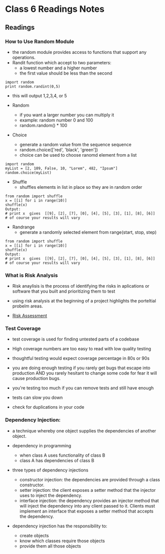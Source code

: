 # Class 6 Readings Notes

## Readings

### How to Use Random Module

- the random module provides access to functions that support any operations.
- Randit function which accept to two parameters:
  - a lowest number and a higher number
  - the first value should be less than the second

```{python}
import random
print random.randint(0,5)
```

- this will output 1,2,3,4, or 5

- Random
  - if you want a larger number you can multiply it
  - example: random number 0 and 100
  - random.random() * 100

- Choice
  - generate a random value from the sequence sequence
  - random.choice(['red', 'black', 'green'])
  - choice can be used to choose ranomd element from a list

```{python}
import random
myList = [2, 109, False, 10, "Lorem", 482, "Ipsum"]
random.choice(myList)
```

- Shuffle
  - shuffles elements in list in place so they are in random order

```{python}
from random import shuffle
x = [[i] for i in range(10)]
shuffle(x)
Output:
# print x  gives  [[9], [2], [7], [0], [4], [5], [3], [1], [8], [6]]
# of course your results will vary
```

- Randrange
  - generate a randomly selected element from range(start, stop, step)

```{python}
from random import shuffle
x = [[i] for i in range(10)]
shuffle(x)
Output:
# print x  gives  [[9], [2], [7], [0], [4], [5], [3], [1], [8], [6]]
# of course your results will vary
```

### What is Risk Analysis

- Risk anaylisis is the process of identifying the risks in aplications or software that you built and prioritizing them to test
- using risk analysis at the beginning of a project highlights the porteltial probelm areas. 

- [Risk Assessment](https://www.edureka.co/blog/risk-analysis-in-software-testing/)

### Test Coverage

- test coverage is used for finding untested parts of a codebase
- High coverage numbers are too easy to read with low quality testing
- thoughtful testing would expect coverage percentage in 80s or 90s
- you are doing enough testing if you rarely get bugs that escape into production AND you rarely hesitant to change some code for fear it will cause production bugs. 

- you're testing too  much if you can remove tests and still have enough
- tests can slow you down
- check for duplications in your code

### Dependency Injection:

- a technique whereby one object supplies the dependencies of another object. 
- dependency in programming
  - when class A uses functionality of class B
  - class A has dependencies of class B
- three types of dependency injections
  - constructor injection: the dependencies are provided through a class constructor.
  - setter injection: the client exposes a setter method that the injector uses to inject the dependency.
  - interface injection: the dependency provides an injector method that will inject the dependency into any client passed to it. Clients must implement an interface that exposes a setter method that accepts the dependency.

- dependency injection has the responsibility to:
  - create objects
  - know which classes require those objects
  - provide them all those objects
